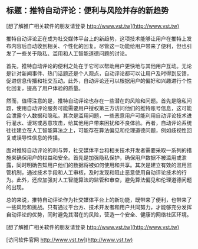 ## **标题：推特自动评论：便利与风险并存的新趋势**

[想了解推广相关软件的朋友请登录 http://www.vst.tw](http://www.vst.tw)

推特自动评论正在成为社交媒体平台上的新趋势，这项技术能够让用户在推特上发布内容后自动收到相关、个性化的回复。尽管这一功能给用户带来了便利，但也引发了一些关于隐私、滥用和人工智能道德问题的讨论。

首先，推特自动评论的便利之处在于它可以帮助用户更快地与其他用户互动。无论是针对新闻事件、热门话题还是个人观点，自动评论都可以让用户及时得到反馈，促进信息传播和社交互动。此外，自动评论还可以根据用户的偏好和兴趣进行个性化回复，提高了用户体验的质量。

然而，值得注意的是，推特自动评论也存在一些潜在的风险和问题。首先是隐私问题，使用自动评论服务可能需要用户授权第三方访问他们的推特账号信息，这可能会泄露个人数据和隐私。其次是滥用问题，一些恶意用户可能利用自动评论技术进行灌水、谩骂或恶意攻击，给其他用户带来困扰和不良体验。再者，自动评论系统往往建立在人工智能算法之上，可能存在算法偏见和伦理道德问题，例如歧视性回复或误导性信息的传播。

面对推特自动评论的利与弊，社交媒体平台和相关技术开发者需要采取一系列的措施来确保用户的权益和安全。首先是加强隐私保护，确保用户数据不被滥用或泄露，同时明确告知用户他们的数据将被如何使用和共享。其次是建立有效的滥用监管机制，通过技术手段和人工审核，及时发现和阻止恶意使用自动评论技术的行为。此外，还应加强对人工智能算法的监管和审查，避免算法偏见和伦理道德问题的出现。

总的来说，推特自动评论作为社交媒体平台上的新功能，既带来了便利，也带来了一些风险和挑战。只有通过平台方、技术开发者和用户共同努力，才能够充分发挥自动评论的优势，同时避免其潜在的风险，营造一个安全、健康的网络社区环境。

[想了解推广相关软件的朋友请登录 http://www.vst.tw](http://www.vst.tw)


[访问软件官网 http://www.vst.tw](http://www.vst.tw)
